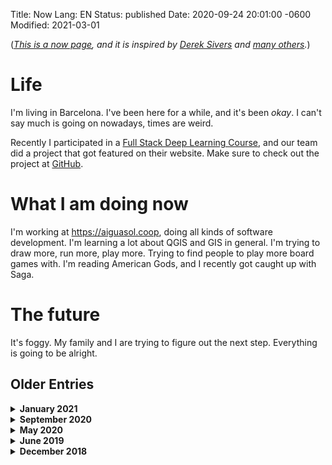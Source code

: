 Title: Now
Lang: EN
Status: published
Date: 2020-09-24 20:01:00 -0600
Modified: 2021-03-01

(_[This is a now page](https://nownownow.com/about), and it is inspired by [Derek Sivers](https://sivers.org/now3) and [many others](https://nownownow.com/)._)

# Life

I'm living in Barcelona. I've been here for a while, and it's been _okay_. I can't say much is going on nowadays, times are weird.

Recently I participated in a [Full Stack Deep Learning Course](fullstackdeeplearning.com), and our team did a project that got featured on their website. Make sure to check out the project at [GitHub](https://github.com/diegoquintanav/fsdl-2022-weak-supervision-project).
# What I am doing now

I'm working at <https://aiguasol.coop>, doing all kinds of software development. I'm learning a lot about QGIS and GIS in general. I'm trying to draw more, run more, play more. Trying to find people to play more board games with. I'm reading American Gods, and I recently got caught up with Saga.

# The future

It's foggy. My family and I are trying to figure out the next step. Everything is going to be alright.

## Older Entries

<details>
<summary><b>January 2021</b></summary>

<!-- January 2021 -->

# Life

I finished my master's degree! I worked hard and it paid off in the end. A lot of time has passed since I arrived to Barcelona, and I went back to Chile to visit my family and friends for the holidays. I visited old friends I've made over the years, places I've lived in and landscapes that were familiar to me somewhere in the past. I drove all along Valle del Elqui and hiked (sort of) to the top (or almost) of the Osorno volcano, around my hometown. I also participated in the recent presidential elections and I'm hopeful about the future of chilean politics. I have been trying linocuts and I got myself a new tattoo. I swam a race in the ocean.

What else can I say? I have rediscovered many things with new eyes. I feel refreshed and happy, and I'm ready for whatever the next thing is.

# What I am doing now

I'm looking for a job! I'm looking to work as a data scientist in urban development, mobility and energy, and/or as an artificial intelligence engineer. A dream job would be where I get to assist with and/or do some research in these topics. Hit me with any offer you have! I am open for remote work from Barcelona, and I don't have a work permit so we would have to sort that out. If you are from Chile, I'd love to hear from you too!.

In the meantime I will get back to my portfolio. I have lots of projects I did during the master's and others that I have on hold.

# The future

I'm not sure. Finding a way to do interesting and meaningful (and paid) work now is my top priority. I also hope to get back to train with the colla of castellers de Gràcia in Barcelona, and to do more linocuts and other artsy things.

</details>

<details>
<summary><b>September 2020</b></summary>

# Life

<!-- september 2020 -->

I did the Camino Primitivo de Santiago recently. It was great! What else? I'm running into my third semester. Everything looks fun, and I am trying really hard to understand statistics from the bottom up, for the n-th time. I am reading more, although not much as I'd like to. I have not done any castell since ages, and it's likely that that will stay like that until the next year. Who knows.

The covid situation has made everything strange, so I'm sorry if this reads a bit gloomy.

# What I am doing now

Right now I have a bunch of loose projects laying around. I am doing a short internship with a professor, helping him with some small tasks, and I should be done by the end of the month.

# The future

I want to find a final master project that I regard as meaningful. That is, something that is fun and it will help people, and probably that depends on me, in how I frame things. We will see, since I have to do this project anyways.

</details>

<details>
  <summary><b>May 2020</b></summary>

# Life

Coronavirus has me locked. I'm finishing my second semester, and I think I have a rough idea of what I want to do for a thesis project. I started running again, and I am aiming for a 21K race by the end of the year. What else? I am growing basil and chili at my balcony, and those babies are growing strong. If everything goes well, I might be able to prepare myself a [Chacarero](https://en.wikipedia.org/wiki/Chacarero) by the end of the summer.

# What I am working on

I'm fully into my master studies at the UPC. Personal projects are on hold, and I will be helping some teachers to improve their courses. I hope that I can be of help.

# The future

I want to start working on my thesis project the next semester. I was about to sign for a collaboration with a city hall organization, but the pandemic hit the fan so that's still on hold.

</details>

<details>
  <summary><b>June 2019</b></summary>

<!-- june 2019 -->
<h1>Life</h1>
<p>I ran a 10k race and I've lost some weight. I am also participating in the <a href="https://cvg.cat/"><em>Colla de Castellers de la Vila de Gracia</em></a>, making <a href="https://www.youtube.com/watch?v=-iSHfrmGdyo">human castles</a>. Overall, living in Barcelona has been really fun and cool, and I have little to worry about.</p>
<h1>What I am working on</h1>
<p>I'm still working as a software developer in the <em>Center for the Advanced Research on Education</em> <a href="http://ciae.uchile.cl/">or (CIAE)</a>. I will stop in August, with the intention to dedicate full time to my studies. Maybe I can handle working and studying at the same time, but if there's no need then I don't want to.</p>
<h1>What I am learning</h1>
<p>I am currently going through the tutorial (Or is it a course?) on <a href="https://testdriven.io/courses/microservices-with-docker-flask-and-react/">Microservices with Flask and Docker</a>. It's really fun, I've filled a lot of gaps. I also can fill gaps in the material with what I've learnt, which is also good. I am also learning Catalá, and reading introductory books to topics I find interesting. I find Oxford's <a href="https://global.oup.com/academic/content/series/v/very-short-introductions-vsi/?cc=es&amp;lang=en&amp;">very short introductions</a> very appealing.</p>
<h1>The future</h1>
<p>I will start a <a href="https://www.fib.upc.edu/en/studies/masters/master-innovation-and-research-informatics/">Master in Research in Informatics</a> here at the <em>Universidad Politécnica de Catalunya</em>. I'm really excited about it! I will try to take part in projects related to Smart Grids and Data Science.</p>
<p>I am also expecting results of a scholarship I applied to. If everything goes right, I won't have to worry about money for the next years, which would be <em>awesome</em>.</p>

</details>

<details>
  <summary><b>December 2018</b></summary>

At first I was not sure what I was going to write here. The first thing I wrote,
however, is that _I'm okay now_. I'm swimming at least three times per week, I get
to meet friends at least once per week. I learn stuff every day. I get to love
others and I'm being loved every day.

# What I am working on

I'm currently working as a software developer in the _Center for the Advanced Research on Education_ [or (CIAE)](http://ciae.uchile.cl/). I'm doing mostly backend development, but we are working in interesting projects!

- We are teaching Data Science and Advanced Analytics to people from the public
  sector. It's challenging but I'm having a lot of fun doing it.
- We are finishing the development of a web application that gathers data and
  displays visualizations and custom metrics about the education sector at a block level. It will be used across the country and we hope it will help decision makers face important problems more efficiently.
- We are building a data pipeline that will allow us to grow for the future.

# What I am learning

I'm not very well disciplined with my reading, but here is what I am reading and
learning at the moment:

- I started the _Data Engineering Path_ in [dataquest](http://dataquest.io/). I'm
  just getting started but I liked the technical depth of their contents!
- I'm reading [this book from this site](http://www.masfoundations.org/) on
  _Multiagent Systems_. They can be used to design smart IoT architectures, or [coordinate renewable energy generation](http://flexiblepower.github.io/Publications-overview/), and even to simulate human behaviour to reach consensus [on how colours should be named!](http://www.pnas.org/content/109/18/6819.full).
- I am also reading [Cesar Hidalgo's](https://chidalgo.com/) book about
  [why information grows](https://www.basicbooks.com/titles/cesar-hidalgo/why-information-grows/9780465048991/).
  I attended to a presentation he did during the launch of [DataChile](https://es.datachile.io/) and it was really powerful.

# The future

Next year will be fun. I will move to Barcelona with my girlfriend and I will start a [Master in Research in Informatics](https://www.fib.upc.edu/en/studies/masters/master-innovation-and-research-informatics/) in the _Universidad Politécnica de Catalunya_. I'm really excited about it!

</details>
